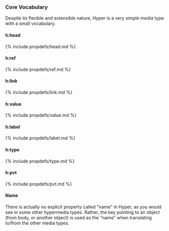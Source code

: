 ### Core Vocabulary

Despite its flexible and extensible nature, Hyper is a very simple
media type with a small vocabulary.

#### h:head

{% include propdefs/head.md %}

#### h:ref

{% include propdefs/ref.md %}

#### h:link

{% include propdefs/link.md %}

#### h:value

{% include propdefs/value.md %}

#### h:label

{% include propdefs/label.md %}

#### h:type

{% include propdefs/type.md %}

#### h:pvt

{% include propdefs/pvt.md %}

#### Name

There is actually no explicit property called "name" in Hyper, as you would see
in some other hypermedia types. Rather, the key pointing to an object (from
body, or another object)  is used as the "name" when translating to/from the
other media types.
